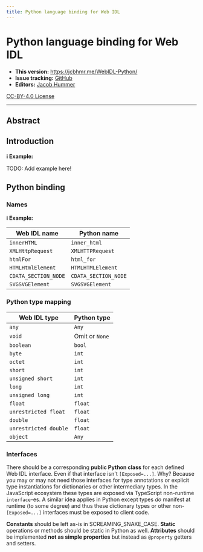```yaml
---
title: Python language binding for Web IDL
---
```


# Python language binding for Web IDL

- **This version:** https://jcbhmr.me/WebIDL-Python/
- **Issue tracking:** [GitHub](https://github.com/jcbhmr/WebIDL-Python/issues)
- **Editors:** [Jacob Hummer](https://jcbhmr.me)

[CC-BY-4.0 License](https://github.com/jcbhmr/WebIDL-Python/blob/main/LICENSE)

---

## Abstract

## Introduction

**ℹ Example:**

TODO: Add example here!

## Python binding

### Names

**ℹ Example:**

| Web IDL name | Python name |
| --- | --- |
| `innerHTML`  | `inner_html` |
| `XMLHttpRequest` | `XMLHTTPRequest` |
| `htmlFor` | `html_for` |
| `HTMLHtmlElement` | `HTMLHTMLElement` |
| `CDATA_SECTION_NODE` | `CDATA_SECTION_NODE` |
| `SVGSVGElement` | `SVGSVGElement` |

### Python type mapping

| Web IDL type | Python type |
| --- | --- |
| `any` | `Any` |
| `void` | Omit or `None` |
| `boolean` | `bool` |
| `byte` | `int` |
| `octet` | `int` |
| `short` | `int` |
| `unsigned short` | `int` |
| `long` | `int` |
| `unsigned long` | `int` |
| `float` | `float` |
| `unrestricted float` | `float` |
| `double` | `float` |
| `unrestricted double` | `float` |
| `object` | `Any` |

### Interfaces

There should be a corresponding **public Python class** for each defined Web IDL interface. Even if that interface isn't `[Exposed=...]`. Why? Because you may or may not need those interfaces for type annotations or explicit type instantiations for dictionaries or other intermediary types. In the JavaScript ecosystem these types are exposed via TypeScript non-runtime `interface`-es. A similar idea applies in Python except types _do_ manifest at runtime (to some degree) and thus these dictionary types or other non-`[Exposed=...]` interfaces must be exposed to client code.

**Constants** should be left as-is in SCREAMING_SNAKE_CASE. **Static** operations or methods should be static in Python as well. **Attributes** should be implemented **not as simple properties** but instead as `@property` getters and setters.
